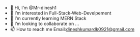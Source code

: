 - 👋 Hi, I’m @Mr-dinesh1
- 👀 I’m interested in Full-Stack-Web-Develpement
- 🌱 I’m currently learning MERN Stack
- 💞️ I’m looking to collaborate on ...
- 📫 How to reach me Email:dineshkumardk0921@gmail.com

<!---
Mr-dinesh1/Mr-dinesh1 is a ✨ special ✨ repository because its `README.md` (this file) appears on your GitHub profile.
You can click the Preview link to take a look at your changes.
--->
